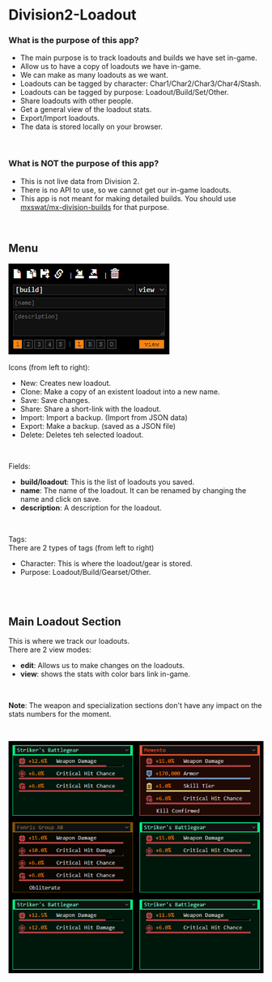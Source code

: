 

<!--
### Hi there 👋
**Division2-Loadout/Division2-Loadout** is a ✨ _special_ ✨ repository because its `README.md` (this file) appears on your GitHub profile.

Here are some ideas to get you started:

- 🔭 I’m currently working on ...
- 🌱 I’m currently learning ...
- 👯 I’m looking to collaborate on ...
- 🤔 I’m looking for help with ...
- 💬 Ask me about ...
- 📫 How to reach me: ...
- 😄 Pronouns: ...
- ⚡ Fun fact: ...
-->

# Division2-Loadout

### What is the purpose of this app?
- The main purpose is to track loadouts and builds we have set in-game.
- Allow us to have a copy of loadouts we have in-game.
- We can make as many loadouts as we want.
- Loadouts can be tagged by character: Char1/Char2/Char3/Char4/Stash.
- Loadouts can be tagged by purpose: Loadout/Build/Set/Other.
- Share loadouts with other people.
- Get a general view of the loadout stats.
- Export/Import loadouts.
- The data is stored locally on your browser.

<br>

### What is NOT the purpose of this app?
- This is not live data from Division 2. 
- There is no API to use, so we cannot get our in-game loadouts.
- This app is not meant for making detailed builds. You should use [mxswat/mx-division-builds](https://mxswat.github.io/mx-division-builds) for that purpose.

<br>

## Menu
![Screenshot](screenshots/menu.png)

Icons (from left to right):<br>
- New: Creates new loadout.
- Clone: Make a copy of an existent loadout into a new name.
- Save: Save changes.
- Share: Share a short-link with the loadout.
- Import: Import a backup. (Import from JSON data)
- Export: Make a backup. (saved as a JSON file)
- Delete: Deletes teh selected loadout.

<br>

Fields:<br>
- **build/loadout**: This is the list of loadouts you saved.<br>
- **name**: The name of the loadout. It can be renamed by changing the name and click on save.<br>
- **description**: A description for the loadout.<br>

<br>

Tags:<br>
There are 2 types of tags (from left to right)
- Character: This is where the loadout/gear is stored.
- Purpose: Loadout/Build/Gearset/Other.


<br><br>

## Main Loadout Section

This is where we track our loadouts. <br>
There are 2 view modes:<br>
- **edit**: Allows us to make changes on the loadouts.
- **view**: shows the stats with color bars link in-game.

<br>

**Note**: The weapon and specialization sections don't have any impact on the stats numbers for the moment.

<br>

![Screenshot](screenshots/main_loadout.png)